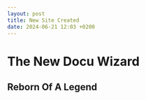 ```yaml
---
layout: post
title: New Site Created
date: 2024-06-21 12:03 +0200
---
```


# The New Docu Wizard

## Reborn Of A Legend 